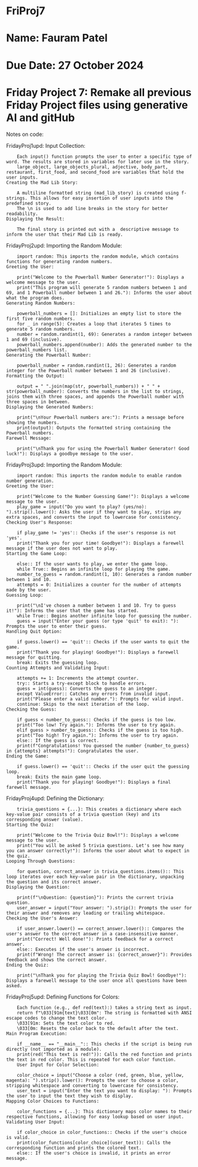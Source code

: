 # FriProj7

# Name: Fauram Patel
# Due Date: 27 October 2024
# Friday Project 7: Remake all previous Friday Project files using generative AI and gitHub

Notes on code:

FridayProj1upd:
        Input Collection:

        Each input() function prompts the user to enter a specific type of word. The results are stored in variables for later use in the story.
        large_object, large_objects_plural, adjective, body_part, restaurant, first_food, and second_food are variables that hold the user inputs.
    Creating the Mad Lib Story:

        A multiline formatted string (mad_lib_story) is created using f-strings. This allows for easy insertion of user inputs into the predefined story.
        The \n is used to add line breaks in the story for better readability.
    Displaying the Result:

        The final story is printed out with a  descriptive message to inform the user that their Mad Lib is ready.

FridayProj2upd:
    Importing the Random Module:

        import random: This imports the random module, which contains functions for generating random numbers.
    Greeting the User:

        print("Welcome to the Powerball Number Generator!"): Displays a welcome message to the user.
        print("This program will generate 5 random numbers between 1 and 69, and 1 Powerball number between 1 and 26."): Informs the user about what the program does.
    Generating Random Numbers:

        powerball_numbers = []: Initializes an empty list to store the first five random numbers.
        for _ in range(5): Creates a loop that iterates 5 times to generate 5 random numbers.
        number = random.randint(1, 69): Generates a random integer between 1 and 69 (inclusive).
        powerball_numbers.append(number): Adds the generated number to the powerball_numbers list.
    Generating the Powerball Number:

        powerball_number = random.randint(1, 26): Generates a random integer for the Powerball number between 1 and 26 (inclusive).
    Formatting the Output:

        output = " ".join(map(str, powerball_numbers)) + " " + str(powerball_number): Converts the numbers in the list to strings, joins them with three spaces, and appends the Powerball number with three spaces in between.
    Displaying the Generated Numbers:

        print("\nYour Powerball numbers are:"): Prints a message before showing the numbers.
        print(output): Outputs the formatted string containing the Powerball numbers.
    Farewell Message:

        print("\nThank you for using the Powerball Number Generator! Good luck!"): Displays a goodbye message to the user.

FridayProj3upd:
    Importing the Random Module:

        import random: This imports the random module to enable random number generation.
    Greeting the User:

        print("Welcome to the Number Guessing Game!"): Displays a welcome message to the user.
        play_game = input("Do you want to play? (yes/no): ").strip().lower(): Asks the user if they want to play, strips any extra spaces, and converts the input to lowercase for consistency.
    Checking User's Response:

        if play_game != 'yes':: Checks if the user's response is not 'yes'.
        print("Thank you for your time! Goodbye!"): Displays a farewell message if the user does not want to play.
    Starting the Game Loop:

        else:: If the user wants to play, we enter the game loop.
        while True:: Begins an infinite loop for playing the game.
        number_to_guess = random.randint(1, 10): Generates a random number between 1 and 10.
        attempts = 0: Initializes a counter for the number of attempts made by the user.
    Guessing Loop:

        print("\nI've chosen a number between 1 and 10. Try to guess it!"): Informs the user that the game has started.
        while True:: Begins another infinite loop for guessing the number.
        guess = input("Enter your guess (or type 'quit' to exit): "): Prompts the user to enter their guess.
    Handling Quit Option:

        if guess.lower() == 'quit':: Checks if the user wants to quit the game.
        print("Thank you for playing! Goodbye!"): Displays a farewell message for quitting.
        break: Exits the guessing loop.
    Counting Attempts and Validating Input:

        attempts += 1: Increments the attempt counter.
        try:: Starts a try-except block to handle errors.
        guess = int(guess): Converts the guess to an integer.
        except ValueError:: Catches any errors from invalid input.
        print("Please enter a valid number."): Prompts for valid input.
        continue: Skips to the next iteration of the loop.
    Checking the Guess:

        if guess < number_to_guess:: Checks if the guess is too low.
        print("Too low! Try again."): Informs the user to try again.
        elif guess > number_to_guess:: Checks if the guess is too high.
        print("Too high! Try again."): Informs the user to try again.
        else:: If the guess is correct.
        print(f"Congratulations! You guessed the number {number_to_guess} in {attempts} attempts!"): Congratulates the user.
    Ending the Game:

        if guess.lower() == 'quit':: Checks if the user quit the guessing loop.
        break: Exits the main game loop.
        print("Thank you for playing! Goodbye!"): Displays a final farewell message.

FridayProj4upd:
    Defining the Dictionary:

        trivia_questions = {...}: This creates a dictionary where each key-value pair consists of a trivia question (key) and its corresponding answer (value).
    Starting the Quiz:

        print("Welcome to the Trivia Quiz Bowl!"): Displays a welcome message to the user.
        print("You will be asked 5 trivia questions. Let's see how many you can answer correctly!"): Informs the user about what to expect in the quiz.
    Looping Through Questions:

        for question, correct_answer in trivia_questions.items():: This loop iterates over each key-value pair in the dictionary, unpacking the question and its correct answer.
    Displaying the Question:

        print(f"\nQuestion: {question}"): Prints the current trivia question.
        user_answer = input("Your answer: ").strip(): Prompts the user for their answer and removes any leading or trailing whitespace.
    Checking the User's Answer:

        if user_answer.lower() == correct_answer.lower():: Compares the user's answer to the correct answer in a case-insensitive manner.
        print("Correct! Well done!"): Prints feedback for a correct answer.
        else:: Executes if the user's answer is incorrect.
        print(f"Wrong! The correct answer is: {correct_answer}"): Provides feedback and shows the correct answer.
    Ending the Quiz:

        print("\nThank you for playing the Trivia Quiz Bowl! Goodbye!"): Displays a farewell message to the user once all questions have been asked.

FridayProj5upd:
    Defining Functions for Colors:

        Each function (e.g., def red(text):) takes a string text as input.
        return f"\033[91m{text}\033[0m": The string is formatted with ANSI escape codes to change the text color.
        \033[91m: Sets the text color to red.
        \033[0m: Resets the color back to the default after the text.
    Main Program Execution:

        if __name__ == "__main__":: This checks if the script is being run directly (not imported as a module).
        print(red("This text is red!")): Calls the red function and prints the text in red color. This is repeated for each color function.
        User Input for Color Selection:

        color_choice = input("Choose a color (red, green, blue, yellow, magenta): ").strip().lower(): Prompts the user to choose a color, stripping whitespace and converting to lowercase for consistency.
        user_text = input("Enter the text you want to display: "): Prompts the user to input the text they wish to display.
    Mapping Color Choices to Functions:

        color_functions = {...}: This dictionary maps color names to their respective functions, allowing for easy lookup based on user input.
    Validating User Input:

        if color_choice in color_functions:: Checks if the user's choice is valid.
        print(color_functions[color_choice](user_text)): Calls the corresponding function and prints the colored text.
        else:: If the user's choice is invalid, it prints an error message.